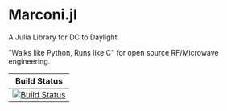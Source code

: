 # Marconi.jl
A Julia Library for DC to Daylight

"Walks like Python, Runs like C" for open source RF/Microwave engineering.

|                                  **Build Status**                    |
|:----------------------------------------------------------------------------------------------------------------------------:|
|[![Build Status](https://travis-ci.org/kiranshila/Marconi.jl.svg?branch=master)](https://travis-ci.org/kiranshila/Marconi.jl) |
